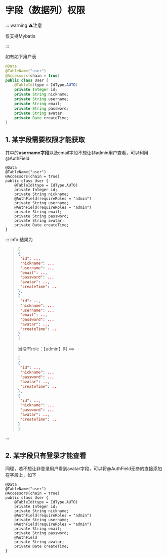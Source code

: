 # 字段（数据列）权限



::: warning ⚠️注意

仅支持Mybatis

::: 

如有如下用户表

```java
@Data
@TableName("user")
@Accessors(chain = true)
public class User {
    @TableId(type = IdType.AUTO)
    private Integer id;
    private String nickname;
    private String username;
    private String email;
    private String password;
    private String avatar;
    private Date createTime;
}
```

## 1. 某字段需要权限才能获取



其中的**username字段**以及email字段不想让非admin用户查看，可以利用<span class="annotation">@AuthField</span>

```java{8,10}
@Data
@TableName("user")
@Accessors(chain = true)
public class User {
    @TableId(type = IdType.AUTO)
    private Integer id;
    private String nickname;
    @AuthField(requireRoles = "admin")
    private String username;
    @AuthField(requireRoles = "admin")
    private String email;
    private String password;
    private String avatar;
    private Date createTime;
}
```

::: info 结果为

> ```json
> [
> {
>  "id": ..,
>  "nickname": ..,
>  "username": ..,
>  "email": ..,
>  "password": ..,
>  "avatar": ..,
>  "createTime": ..
> },
> {
>  "id": ..,
>  "nickname": ..,
>  "username": ..,
>  "email": ..,
>  "password": ..,
>  "avatar": ..,
>  "createTime": ..
> }
> ]
> ```
>
> 当没有role：【admin】时
> ==>
>
> ```json
> [
> {
>  "id": ..,
>  "nickname": ..,
>  "password": ..,
>  "avatar": ..,
>  "createTime": ..
> },
> {
>  "id": ..,
>  "nickname": ..,
>  "password": ..,
>  "avatar": ..,
>  "createTime": ..
> }
> ]
> ```
>
> 

:::

## 2. 某字段只有登录才能查看


同理，若不想让非登录用户看到avatar字段，可以将<span class="annotation">@AuthField</span>无参的直接添加在字段上，如下

```java{8,10,13}
@Data
@TableName("user")
@Accessors(chain = true)
public class User {
    @TableId(type = IdType.AUTO)
    private Integer id;
    private String nickname;
    @AuthField(requireRoles = "admin")
    private String username;
    @AuthField(requireRoles = "admin")
    private String email;
    private String password;
    @AuthField
    private String avatar;
    private Date createTime;
}
```
